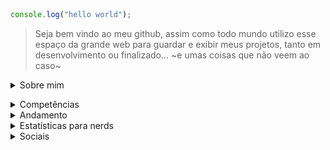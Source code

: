 ```javascript
console.log("hello world");
```
> Seja bem vindo ao meu github, assim como todo mundo utilizo esse espaço da grande web para guardar e exibir meus projetos, tanto em desenvolvimento ou finalizado... ~e umas coisas que não veem ao caso~

<details><summary>Sobre mim</summary>
  Se quer saber um pouco sobre mim, tenho 21 anos, e estudo na faculdade Multivix, cursando o curso de Análise e Desenvolvimento de Sistemas

No tempo livre quando não estou estudando algo de programação, estou jogando, lendo, ou vendo algum filme, ou vendo Doctor Who. Amo essa série.</details>

<details><summary> Competências </summary>
  
```javascript
// Aqui guardo tudo que sei que eu conheço bem, consigo mexer, e executar normalmente.

const joashneves = {
  code: [Javascript, HTML, CSS, C#, Python],
  tools: [React, Node, git e github, Figma, GameMaker 2],
  architecture: ["API", "Desenvolvimento de jogos"],
 challenge: "Constantes desafios a mim mesmo"
}
```
  
</details>
<details><summary> Andamento </summary>

Aqui guardo todas as linguagens e ferramentas que estou estudando/aprendendo, o que tenho curiosidade de aprender
<div align='center'>
  
|Prefixo|Motivação|Desenvolvimento|Aplicação|Porcentagem|
| --- | --- | --- | --- | --- |
| C/C++ | Aprender a mais profunda camada da programação | Aprendir o basico | Repositorio | 20% |
| Rust | Querer fazer Apis mais robustas e outras aplicações | Comecei um pouco | [Repositorio](https://github.com/joashneves/repositoryTests/tree/master/lang/testandoRust-master) | 10%
| CI/CD | Desenvolver não só aplicações mais seguras, mas construir uma arquitetura melhor em volta dela | Estudando | Joashneves.me | 40%
  
</div>
</details>

<details><summary>Estatísticas para nerds</summary>

<div align='center'>
<a href="https://github.com/joashneves">
<img loading="lazy" height="180em" src="https://github-readme-stats.vercel.app/api/top-langs/?username=joashneves&layout=donut&langs_count=7&theme=aura&bg_color=20232a&hide_border=true"/>
<img loading="lazy" height="180em" src="https://github-readme-stats.vercel.app/api?username=joashneves&show_icons=true&theme=aura&bg_color=20232a&hide_border=true&include_all_commits=true&count_private=true"/>
<img src="https://github-readme-activity-graph.vercel.app/graph?username=joashneves&theme=aura&bg_color=20232a&hide_border=true" width="100%"/>
  
  <details><summary> Extra </summary>
    
[![Harlok's WakaTime stats](https://github-readme-stats.vercel.app/api/wakatime?username=joashneves)](https://github.com/anuraghazra/github-readme-stats)

![Snake animation](https://github.com/joashneves/joashneves/blob/output/github-snake-dark.svg)

</details>

</a>

</div>

</details>

<details><summary> Sociais </summary>

> "nunca seja cruel, nunca seja covarde... Lembre-se: O ódio é sempre tolo e o amor é sempre sábio. Sempre tente ser bom, mas nunca falhe em ser gentil" - Decimo segundo doutor


<div align='center'>

[webSite](https://www.joashneves.me/)
|
[Linkedin](https://www.linkedin.com/in/joas-neves-b8340a290/)
|
[Bluesky](https://bsky.app/profile/joashneves.me) 
|
[Instagram](https://www.instagram.com/joashneves)
|
[Steam](https://steamcommunity.com/id/yoyatsu/)
|
[Tabnews](https://www.tabnews.com.br/joashneves)
|
[Devto](https://dev.to/joashneves)
|
[Buy me coffee](https://buymeacoffee.com/joashneves)
|
[Servidor do Discord](https://discord.gg/h7mP7aZuY4)

</div>
</details>
